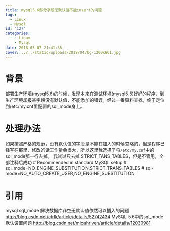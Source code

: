 ```yaml
---
title: mysql5.6部分字段无默认值不能insert的问题
tags:
  - Linux
  - Mysql
id: '127'
categories:
  - - Linux
    - Mysql
date: 2018-03-07 21:41:35
cover: ../../static/uploads/2018/04/bg-1200x661.jpg
---
```


# 背景

部署生产环境(mysql5.6)的时候，发现本来在测试环境(mysql5.5)好好的程序，到生产环境却报某字段没有默认值，不能添加的错误，经过一番资料查找，终于定位到/etc/my.cnf里配置的sql\_mode身上。

# 处理办法

如果按照严格的规范，没有默认值的字段是不能在加入的时候忽略的，但是程序已经写在那里，修改的话工作量会很大，所以这里我选择了将`/etc/my.cnf`中的sql\_mode那一行去掉。 我试过只去掉 STRICT\_TANS\_TABLES，但是不管用，全部注释后成功 # Recommended in standard MySQL setup # sql\_mode=NO\_ENGINE\_SUBSTITUTION,STRICT\_TRANS\_TABLES # sql-mode=NO\_AUTO\_CREATE\_USER,NO\_ENGINE\_SUBSTITUTION

# 引用

mysql sql\_mode 解决数据库非空无默认值依然可以插入的问题 http://blog.csdn.net/ctrlk/article/details/52742434 MySQL 5.6中的sql\_mode默认设置问题 http://blog.csdn.net/micahriven/article/details/12030981